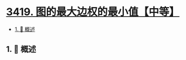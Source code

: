 # [3419. 图的最大边权的最小值【中等】](https://github.com/Tdahuyou/TNotes.leetcode/tree/main/notes/3419.%20%E5%9B%BE%E7%9A%84%E6%9C%80%E5%A4%A7%E8%BE%B9%E6%9D%83%E7%9A%84%E6%9C%80%E5%B0%8F%E5%80%BC%E3%80%90%E4%B8%AD%E7%AD%89%E3%80%91)

<!-- region:toc -->

- [1. 📝 概述](#1--概述)

<!-- endregion:toc -->

## 1. 📝 概述

